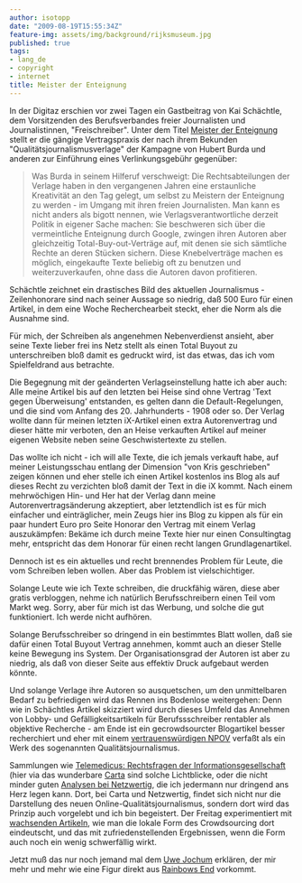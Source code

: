 ```yaml
---
author: isotopp
date: "2009-08-19T15:55:34Z"
feature-img: assets/img/background/rijksmuseum.jpg
published: true
tags:
- lang_de
- copyright
- internet
title: Meister der Enteignung
---
```

In der Digitaz erschien vor zwei Tagen ein Gastbeitrag von Kai Schächtle, dem Vorsitzenden des Berufsverbandes freier Journalisten und Journalistinnen, "Freischreiber". Unter dem Titel [Meister der Enteignung](http://www.taz.de/1/archiv/print-archiv/printressorts/digi-artikel/?ressort=fl&dig=2009%2F08%2F17%2Fa0119&cHash=1419c6d3f5) stellt er die gängige Vertragspraxis der nach ihrem Bekunden "Qualitätsjournalismusverlage" der Kampagne von Hubert Burda und anderen zur Einführung eines Verlinkungsgebühr gegenüber: 

> Was Burda in seinem Hilferuf verschweigt: Die Rechtsabteilungen der Verlage haben in den vergangenen Jahren eine erstaunliche Kreativität an den Tag gelegt, um selbst zu Meistern der Enteignung zu werden - im Umgang mit ihren freien Journalisten. Man kann es nicht anders als bigott nennen, wie Verlagsverantwortliche derzeit Politik in eigener Sache machen: Sie beschweren sich über die vermeintliche Enteignung durch Google, zwingen ihren Autoren aber gleichzeitig Total-Buy-out-Verträge auf, mit denen sie sich sämtliche Rechte an deren Stücken sichern. Diese Knebelverträge machen es möglich, eingekaufte Texte beliebig oft zu benutzen und weiterzuverkaufen, ohne dass die Autoren davon profitieren.

Schächtle zeichnet ein drastisches Bild des aktuellen Journalismus - Zeilenhonorare sind nach seiner Aussage so niedrig, daß 500 Euro für einen Artikel, in dem eine Woche Recherchearbeit steckt, eher die Norm als die Ausnahme sind.

Für mich, der Schreiben als angenehmen Nebenverdienst ansieht, aber seine Texte lieber frei ins Netz stellt als einen Total Buyout zu unterschreiben bloß damit es gedruckt wird, ist das etwas, das ich vom Spielfeldrand aus betrachte.

Die Begegnung mit der geänderten Verlagseinstellung hatte ich aber auch: Alle meine Artikel bis auf den letzten bei Heise sind ohne Vertrag 'Text gegen Überweisung' entstanden, es gelten dann die Default-Regelungen, und die sind vom Anfang des 20. Jahrhunderts - 1908 oder so. Der Verlag wollte dann für meinen letzten iX-Artikel einen extra Autorenvertrag und dieser hätte mir verboten, den an Heise verkauften Artikel auf meiner eigenen Website neben seine Geschwistertexte zu stellen. 

Das wollte ich nicht - ich will alle Texte, die ich jemals verkauft habe, auf 
meiner Leistungsschau entlang der Dimension "von Kris geschrieben" zeigen können und eher stelle ich einen Artikel kostenlos ins Blog als auf dieses Recht zu verzichten bloß damit der Text in die iX kommt. Nach einem mehrwöchigen Hin- und Her hat der Verlag dann meine Autorenvertragsänderung akzeptiert, aber letztendlich ist es für mich einfacher und einträglicher, mein Zeugs hier ins Blog zu kippen als für ein paar hundert Euro pro Seite Honorar den Vertrag mit einem Verlag auszukämpfen: Bekäme ich durch meine Texte hier nur einen Consultingtag mehr, entspricht das dem Honorar für einen recht langen Grundlagenartikel.

Dennoch ist es ein aktuelles und recht brennendes Problem für Leute, die vom Schreiben leben wollen. Aber das Problem ist vielschichtiger.

Solange Leute wie ich Texte schreiben, die druckfähig wären, diese aber gratis verbloggen, nehme ich natürlich Berufsschreibern einen Teil vom Markt weg. Sorry, aber für mich ist das Werbung, und solche die gut funktioniert. Ich werde nicht aufhören.

Solange Berufsschreiber so dringend in ein bestimmtes Blatt wollen, daß sie dafür einen Total Buyout Vertrag annehmen, kommt auch an dieser Stelle keine Bewegung ins System. Der Organisationsgrad der Autoren ist aber zu niedrig, als daß von dieser Seite aus effektiv Druck aufgebaut werden könnte.

Und solange Verlage ihre Autoren so ausquetschen, um den unmittelbaren Bedarf zu befriedigen wird das Rennen ins Bodenlose weitergehen: Denn wie in Schächtles Artikel skizziert wird durch dieses Umfeld das Annehmen von Lobby- und Gefälligkeitsartikeln für Berufssschreiber rentabler als objektive Recherche - am Ende ist ein gecrowdsourcter Blogartikel besser recherchiert und eher mit einem 
[vertrauenswürdigen NPOV](http://de.wikipedia.org/wiki/Wikipedia:NPOV) verfaßt als ein Werk des sogenannten Qualitätsjournalismus.

Sammlungen wie [Telemedicus: Rechtsfragen der Informationsgesellschaft](http://carta.info/autor/telemedicus/) (hier via das wunderbare [Carta](http://carta.info/) sind solche Lichtblicke, oder die nicht minder guten [Analysen bei Netzwertig](http://netzwertig.com/category/analysen/), die ich jedermann nur dringend ans Herz legen kann. Dort, bei Carta und Netzwertig, findet sich nicht nur die Darstellung des neuen Online-Qualitätsjournalismus, sondern dort wird das Prinzip auch vorgelebt und ich bin begeistert. Der Freitag experimentiert mit [wachsenden Artikeln](http://www.freitag.de/community/blogs/streifzug/wachsende-artikel), wie man die lokale Form des Crowdsourcing dort eindeutscht, und das mit zufriedenstellenden Ergebnissen, wenn die Form auch noch ein wenig schwerfällig wirkt.

Jetzt muß das nur noch jemand mal dem [Uwe Jochum](http://www.digitalbrainstorming.ch/multimedia/audio/uwe-jochum) erklären, der mir mehr und mehr wie eine Figur direkt aus [Rainbows End](http://www.amazon.de/Rainbows-End-Vernor-Vinge/dp/0812536363/) vorkommt.